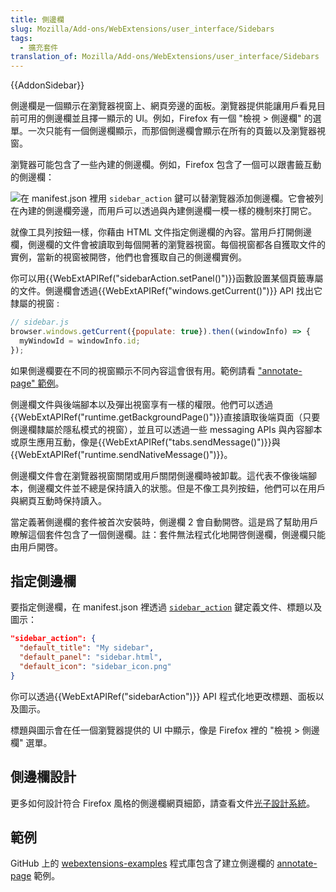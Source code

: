 ```yaml
---
title: 側邊欄
slug: Mozilla/Add-ons/WebExtensions/user_interface/Sidebars
tags:
  - 擴充套件
translation_of: Mozilla/Add-ons/WebExtensions/user_interface/Sidebars
---
```

{{AddonSidebar}}

側邊欄是一個顯示在瀏覽器視窗上、網頁旁邊的面板。瀏覽器提供能讓用戶看見目前可用的側邊欄並且擇一顯示的 UI。例如，Firefox 有一個 "檢視 > 側邊欄" 的選單。一次只能有一個側邊欄顯示，而那個側邊欄會顯示在所有的頁籤以及瀏覽器視窗。

瀏覽器可能包含了一些內建的側邊欄。例如，Firefox 包含了一個可以跟書籤互動的側邊欄：

![](bookmarks-sidebar.png)在 manifest.json 裡用 `sidebar_action` 鍵可以替瀏覽器添加側邊欄。它會被列在內建的側邊欄旁邊，而用戶可以透過與內建側邊欄一模一樣的機制來打開它。

就像工具列按鈕一樣，你藉由 HTML 文件指定側邊欄的內容。當用戶打開側邊欄，側邊欄的文件會被讀取到每個開著的瀏覽器視窗。每個視窗都各自獲取文件的實例，當新的視窗被開啓，他們也會獲取自己的側邊欄實例。

你可以用{{WebExtAPIRef("sidebarAction.setPanel()")}}函數設置某個頁籤專屬的文件。側邊欄會透過{{WebExtAPIRef("windows.getCurrent()")}} API 找出它隸屬的視窗 :

```js
// sidebar.js
browser.windows.getCurrent({populate: true}).then((windowInfo) => {
  myWindowId = windowInfo.id;
});
```

如果側邊欄要在不同的視窗顯示不同內容這會很有用。範例請看 ["annotate-page" 範例](https://github.com/mdn/webextensions-examples/tree/master/annotate-page)。

側邊欄文件與後端腳本以及彈出視窗享有一樣的權限。他們可以透過{{WebExtAPIRef("runtime.getBackgroundPage()")}}直接讀取後端頁面（只要側邊欄隸屬於隱私模式的視窗），並且可以透過一些 messaging APIs 與內容腳本或原生應用互動，像是{{WebExtAPIRef("tabs.sendMessage()")}}與{{WebExtAPIRef("runtime.sendNativeMessage()")}}。

側邊欄文件會在瀏覽器視窗關閉或用戶關閉側邊欄時被卸載。這代表不像後端腳本，側邊欄文件並不總是保持讀入的狀態。但是不像工具列按鈕，他們可以在用戶與網頁互動時保持讀入。

當定義著側邊欄的套件被首次安裝時，側邊欄 2 會自動開啓。這是爲了幫助用戶瞭解這個套件包含了一個側邊欄。註：套件無法程式化地開啓側邊欄，側邊欄只能由用戶開啓。

## 指定側邊欄

要指定側邊欄，在 manifest.json 裡透過 [`sidebar_action`](/en-US/Add-ons/WebExtensions/manifest.json/sidebar_action) 鍵定義文件、標題以及圖示：

```json
"sidebar_action": {
  "default_title": "My sidebar",
  "default_panel": "sidebar.html",
  "default_icon": "sidebar_icon.png"
}
```

你可以透過{{WebExtAPIRef("sidebarAction")}} API 程式化地更改標題、面板以及圖示。

標題與圖示會在任一個瀏覽器提供的 UI 中顯示，像是 Firefox 裡的 "檢視 > 側邊欄" 選單。

## 側邊欄設計

更多如何設計符合 Firefox 風格的側邊欄網頁細節，請查看文件[光子設計系統](https://design.firefox.com/photon/index.html)。

## 範例

GitHub 上的 [webextensions-examples](https://github.com/mdn/webextensions-examples) 程式庫包含了建立側邊欄的 [annotate-page](https://github.com/mdn/webextensions-examples/tree/master/annotate-page) 範例。
